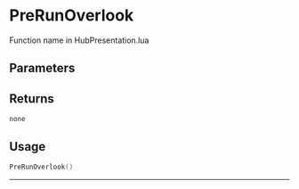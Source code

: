 # PreRunOverlook

Function name in HubPresentation.lua

## Parameters

## Returns

`none`

## Usage

```lua
PreRunOverlook()
```

---
